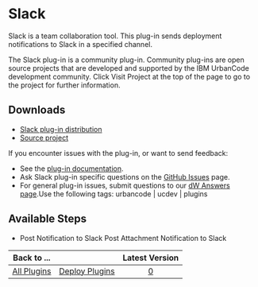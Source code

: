 
# Slack

Slack is a team collaboration tool. This plug-in sends deployment notifications to Slack in a specified channel.

The Slack plug-in is a community plug-in. Community plug-ins are open source projects that are developed and supported by the IBM UrbanCode development community. Click Visit Project at the top of the page to go to the project for further information.

## Downloads

* [Slack plug-in distribution](https://github.com/UrbanCode/Slack-UCD/releases)
* [Source project](https://github.com/UrbanCode/Slack-UCD)

If you encounter issues with the plug-in, or want to send feedback:

* See the [plug-in documentation](https://github.com/UrbanCode/Slack-UCD/blob/master/doc/IBM%20UrbanCode%20Deploy%20Slack%20Plugin.odt?raw=true).
* Ask Slack plug-in specific questions on the [GitHub Issues](https://github.com/UrbanCode/Slack-UCD/issues) page.
* For general plug-in issues, submit questions to our [dW Answers page](https://community.ibm.com/community/user/wasdevops/urbancode-discussion).Use the following tags: urbancode | ucdev | plugins

## Available Steps

* Post Notification to Slack Post Attachment Notification to Slack

|Back to ...||Latest Version|
| :---: | :---: | :---: |
|[All Plugins](../../index.md)|[Deploy Plugins](../README.md)|[0]()|
